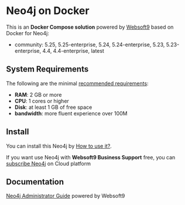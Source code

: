 # Neo4j on Docker  

This is an **Docker Compose solution** powered by [Websoft9](https://www.websoft9.com) based on Docker for Neo4j:


 - community:  5.25, 5.25-enterprise, 5.24, 5.24-enterprise, 5.23, 5.23-enterprise, 4.4, 4.4-enterprise, latest


## System Requirements

The following are the minimal [recommended requirements](https://neo4j.com/docs/operations-manual/current/installation/requirements/):

* **RAM**: 2 GB or more
* **CPU**: 1 cores or higher
* **Disk**: at least 1 GB of free space
* **bandwidth**: more fluent experience over 100M  

## Install

You can install this Neo4j by [How to use it?](https://github.com/Websoft9/docker-library#how-to-use-it).   

If you want use Neo4j with **Websoft9 Business Support** free, you can [subscribe Neo4j](https://www.websoft9.com/apps) on Cloud platform

## Documentation

[Neo4j Administrator Guide](https://support.websoft9.com/docs/neo4j) powered by Websoft9